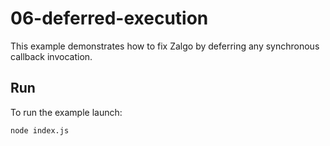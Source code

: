 # 06-deferred-execution

This example demonstrates how to fix Zalgo by deferring any synchronous callback invocation.

## Run

To run the example launch:

```bash
node index.js
```
